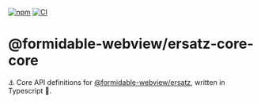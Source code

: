 [![npm](https://img.shields.io/npm/v/@formidable-webview/ersatz-core)](https://www.npmjs.com/package/@formidable-webview/ersatz-core)
[![CI](https://github.com/formidable-webview/ubiquitous/workflows/ersatz-core/badge.svg?branch=master)](https://github.com/formidable-webview/ubiquitous/actions?query=branch%3Amaster+workflow%3Aersatz-core)

# @formidable-webview/ersatz-core-core

:anchor: Core API definitions for [@formidable-webview/ersatz](https://github.com/formidable-webview/ersatz), written in Typescript :blue_heart:.
